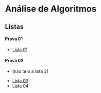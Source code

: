 # Análise de Algoritmos

## Listas

#### Prova 01
* [Lista 01](aa_files/listas/01/lista01AA.pdf)

#### Prova 02

* (não tem a lista 2)
<!--* [Lista 02](aa_files/listas/02/lista02AA.pdf)-->
* [Lista 03](aa_files/listas/03/lista03AA.pdf)
* [Lista 04](aa_files/listas/04/lista04AA.pdf)
